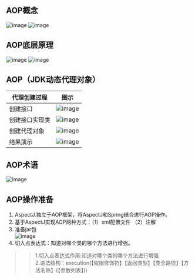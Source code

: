 ## AOP概念
![image](https://user-images.githubusercontent.com/87599765/148632873-63a5186c-96c3-4a33-9e25-ed36be830033.png)
![image](https://user-images.githubusercontent.com/87599765/148632822-7c91d1c2-db39-442c-aabe-09784b34dcc3.png)


## AOP底层原理
![image](https://user-images.githubusercontent.com/87599765/148633077-d01834bd-965c-47c5-adf2-07eb725b01d0.png)
![image](https://user-images.githubusercontent.com/87599765/148633088-663ebd78-f4c8-4219-80c9-109df18a42a3.png)

## AOP（JDK动态代理对象）
|代理创建过程|图示|
|---|---|
|创建接口|![image](https://user-images.githubusercontent.com/87599765/148634763-ec308478-6141-485e-b3b8-16c6945ffe2d.png)|
|创建接口实现类|![image](https://user-images.githubusercontent.com/87599765/148634768-0ac63579-8b2a-4bb2-a722-ceba880a8963.png)|
|创建代理对象|![image](https://user-images.githubusercontent.com/87599765/148634896-65c6683e-dfa5-4ffb-8237-720a3269289d.png)|
|结果演示|![image](https://user-images.githubusercontent.com/87599765/148634919-f3b7b214-348f-4239-937f-e9b3b0ce72e4.png)|

## AOP术语
![image](https://user-images.githubusercontent.com/87599765/148635098-3a117380-65e5-49d3-83f1-1c1e4368c1e6.png)

## AOP操作准备
1. AspectJ.独立于AOP框架，将AspectJ和Spring结合进行AOP操作。
2. 基于AspectJ实现AOP两种方式：（1）xml配置文件 （2）注解
3. 准备jar包  
![image](https://user-images.githubusercontent.com/87599765/148635471-bb50f0e4-b7f9-4b33-ae9d-460d74220b66.png)
4. 切入点表达式：知道对哪个类的哪个方法进行增强。
>> 1.切入点表达式作用:知道对哪个类的哪个方法进行增强  
>> 2.语法结构：execution(【权限修饰符】【返回类型】【类全路径】【方法名称】(【参数列表】))
